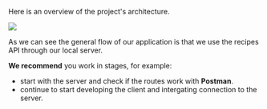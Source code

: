 

Here is an overview of the project's architecture. 

![](.guides/img/arch.png)

As we can see the general flow of our application is that we use the recipes API through our local server.

**We recommend** you work in stages, for example:

- start with the server and check if the routes work with **Postman**.
- continue to start developing the client and intergating connection to the server.

